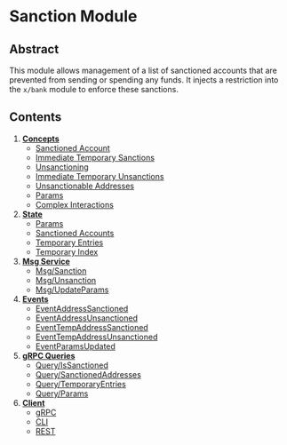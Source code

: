 <!--
order: 0
title: Sanction Overview
parent:
  title: "sanction"
-->

# Sanction Module

## Abstract

This module allows management of a list of sanctioned accounts that are prevented from sending or spending any funds.
It injects a restriction into the `x/bank` module to enforce these sanctions.

## Contents

1. **[Concepts](01_concepts.md)**
   - [Sanctioned Account](01_concepts.md#sanctioned-account)
   - [Immediate Temporary Sanctions](01_concepts.md#immediate-temporary-sanctions)
   - [Unsanctioning](01_concepts.md#unsanctioning)
   - [Immediate Temporary Unsanctions](01_concepts.md#immediate-temporary-unsanctions)
   - [Unsanctionable Addresses](01_concepts.md#unsanctionable-addresses)
   - [Params](01_concepts.md#params)
   - [Complex Interactions](01_concepts.md#complex-interactions)
2. **[State](02_state.md)**
   - [Params](02_state.md#params)
   - [Sanctioned Accounts](02_state.md#sanctioned-accounts)
   - [Temporary Entries](02_state.md#temporary-entries)
   - [Temporary Index](02_state.md#temporary-index)
3. **[Msg Service](03_messages.md)**
   - [Msg/Sanction](03_messages.md#msgsanction)
   - [Msg/Unsanction](03_messages.md#msgunsanction)
   - [Msg/UpdateParams](03_messages.md#msgupdateparams)
4. **[Events](04_events.md)**
   - [EventAddressSanctioned](04_events.md#eventaddresssanctioned)
   - [EventAddressUnsanctioned](04_events.md#eventaddressunsanctioned)
   - [EventTempAddressSanctioned](04_events.md#eventtempaddresssanctioned)
   - [EventTempAddressUnsanctioned](04_events.md#eventtempaddressunsanctioned)
   - [EventParamsUpdated](04_events.md#eventparamsupdated)
5. **[gRPC Queries](05_queries.md)**
   - [Query/IsSanctioned](05_queries.md#queryissanctioned)
   - [Query/SanctionedAddresses](05_queries.md#querysanctionedaddresses)
   - [Query/TemporaryEntries](05_queries.md#querytemporaryentries)
   - [Query/Params](05_queries.md#queryparams)
6. **[Client](06_client.md)**
   - [gRPC](06_client.md#grpc)
   - [CLI](06_client.md#cli)
   - [REST](06_client.md#rest)